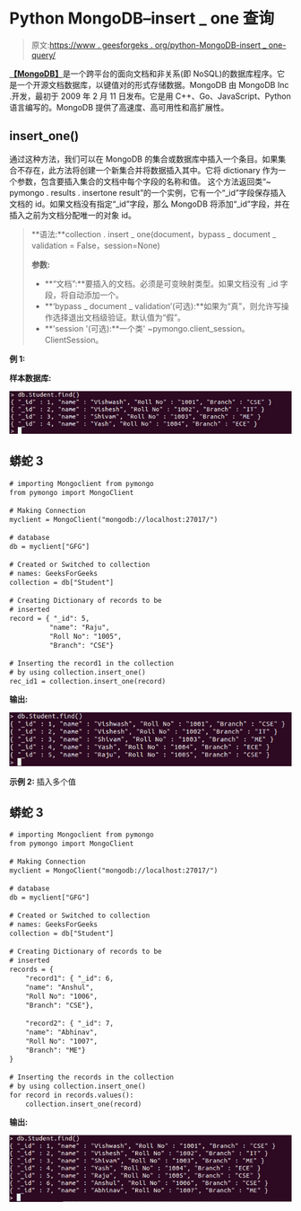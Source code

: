 # Python MongoDB–insert _ one 查询

> 原文:[https://www . geesforgeks . org/python-MongoDB-insert _ one-query/](https://www.geeksforgeeks.org/python-mongodb-insert_one-query/)

[**【MongoDB】**](https://www.geeksforgeeks.org/mongodb-and-python/)是一个跨平台的面向文档和非关系(即 NoSQL)的数据库程序。它是一个开源文档数据库，以键值对的形式存储数据。MongoDB 由 MongoDB Inc .开发，最初于 2009 年 2 月 11 日发布。它是用 C++、Go、JavaScript、Python 语言编写的。MongoDB 提供了高速度、高可用性和高扩展性。

## insert_one()

通过这种方法，我们可以在 MongoDB 的集合或数据库中插入一个条目。如果集合不存在，此方法将创建一个新集合并将数据插入其中。它将 dictionary 作为一个参数，包含要插入集合的文档中每个字段的名称和值。
这个方法返回类“~ pymongo . results . insertone result”的一个实例，它有一个“_id”字段保存插入文档的 id。如果文档没有指定“_id”字段，那么 MongoDB 将添加“_id”字段，并在插入之前为文档分配唯一的对象 id。

> **语法:**collection . insert _ one(document，bypass _ document _ validation = False，session=None)
> 
> **参数:**
> 
> *   **“文档”:**要插入的文档。必须是可变映射类型。如果文档没有 _id 字段，将自动添加一个。
> *   **‘bypass _ document _ validation’(可选):**如果为“真”，则允许写操作选择退出文档级验证。默认值为“假”。
> *   **'session '(可选):**一个类' ~pymongo.client_session。ClientSession。

**例 1:**

**样本数据库:**

![](img/6503ae3c08ecb0885d271e6d54c2bee8.png)

## 蟒蛇 3

```
# importing Mongoclient from pymongo
from pymongo import MongoClient 

# Making Connection
myclient = MongoClient("mongodb://localhost:27017/") 

# database 
db = myclient["GFG"]

# Created or Switched to collection 
# names: GeeksForGeeks
collection = db["Student"]

# Creating Dictionary of records to be 
# inserted
record = { "_id": 5,
          "name": "Raju",
          "Roll No": "1005",
          "Branch": "CSE"}

# Inserting the record1 in the collection 
# by using collection.insert_one()
rec_id1 = collection.insert_one(record)
```

**输出:**

![](img/762a032e09db491d320e50ca14a8bb54.png)

**示例 2:** 插入多个值

## 蟒蛇 3

```
# importing Mongoclient from pymongo
from pymongo import MongoClient 

# Making Connection
myclient = MongoClient("mongodb://localhost:27017/") 

# database 
db = myclient["GFG"]

# Created or Switched to collection 
# names: GeeksForGeeks
collection = db["Student"]

# Creating Dictionary of records to be 
# inserted
records = {
    "record1": { "_id": 6,
    "name": "Anshul",
    "Roll No": "1006",
    "Branch": "CSE"},

    "record2": { "_id": 7,
    "name": "Abhinav",
    "Roll No": "1007",
    "Branch": "ME"}
}

# Inserting the records in the collection 
# by using collection.insert_one()
for record in records.values():
    collection.insert_one(record)
```

**输出:**

![](img/0aa8a2cdce7d3e763c43108d3cba43b1.png)